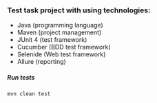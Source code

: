 ### Test task project with using technologies:
 - Java (programming language)
 - Maven (project management)
 - JUnit 4 (test framework) 
 - Cucumber (BDD test framework)
 - Selenide (Web test framework)
 - Allure (reporting)  

##### Run tests

```
mvn clean test

```

